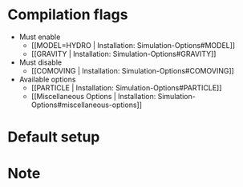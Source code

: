 # Compilation flags
- Must enable
   - [[MODEL=HYDRO | Installation: Simulation-Options#MODEL]]
   - [[GRAVITY | Installation: Simulation-Options#GRAVITY]]
- Must disable
   - [[COMOVING | Installation: Simulation-Options#COMOVING]]
- Available options
   - [[PARTICLE | Installation: Simulation-Options#PARTICLE]]
   - [[Miscellaneous Options | Installation: Simulation-Options#miscellaneous-options]]


# Default setup


# Note
